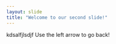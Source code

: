 ```yaml
---
layout: slide
title: "Welcome to our second slide!"
---
```

kdsalfjlsdjf 
Use the left arrow to go back!
